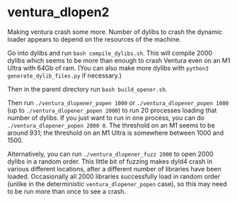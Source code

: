 # ventura_dlopen2

Making ventura crash some more.
Number of dylibs to crash the dynamic loader appears to depend on the resources of the machine.

Go into dylibs and run `bash compile_dylibs.sh`.
This will compile 2000 dylibs which seems to be more than enough to crash Ventura even on an M1 Ultra with 64Gb of ram.
(You can also make more dylibs with `python3 generate_dylib_files.py` if necessary.)

Then in the parent directory run `bash build_opener.sh`.

Then run `./ventura_dlopener_popen 1000` or `./ventura_dlopener_popen 1000` (up to `./ventura_dlopener_popen 2000`) to run 20 processes loading that number of dylibs.
If you just want to run in one process, you can do `./ventura_dlopener_popen 2000 0`.
The threshold on an M1 seems to be around 931; the threshold on an M1 Ultra is somewhere between 1000 and 1500.

Alternatively, you can run `./ventura_dlopener_fuzz 2000` to open 2000 dylibs in a random order.
This little bit of fuzzing makes dyld4 crash in various different locations, after a different number of libraries have been loaded.
Occasionally all 2000 libraries successfully load in random order (unlike in the deterministic `ventura_dlopener_popen` case), so this may need to be run more than once to see a crash.
